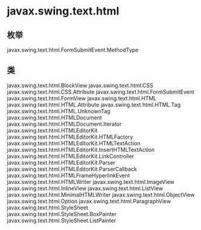 # javax.swing.text.html

## 枚举

javax.swing.text.html.FormSubmitEvent.MethodType

## 类

javax.swing.text.html.BlockView
javax.swing.text.html.CSS
javax.swing.text.html.CSS.Attribute
javax.swing.text.html.FormSubmitEvent
javax.swing.text.html.FormView
javax.swing.text.html.HTML
javax.swing.text.html.HTML.Attribute
javax.swing.text.html.HTML.Tag
javax.swing.text.html.HTML.UnknownTag
javax.swing.text.html.HTMLDocument
javax.swing.text.html.HTMLDocument.Iterator
javax.swing.text.html.HTMLEditorKit
javax.swing.text.html.HTMLEditorKit.HTMLFactory
javax.swing.text.html.HTMLEditorKit.HTMLTextAction
javax.swing.text.html.HTMLEditorKit.InsertHTMLTextAction
javax.swing.text.html.HTMLEditorKit.LinkController
javax.swing.text.html.HTMLEditorKit.Parser
javax.swing.text.html.HTMLEditorKit.ParserCallback
javax.swing.text.html.HTMLFrameHyperlinkEvent
javax.swing.text.html.HTMLWriter
javax.swing.text.html.ImageView
javax.swing.text.html.InlineView
javax.swing.text.html.ListView
javax.swing.text.html.MinimalHTMLWriter
javax.swing.text.html.ObjectView
javax.swing.text.html.Option
javax.swing.text.html.ParagraphView
javax.swing.text.html.StyleSheet
javax.swing.text.html.StyleSheet.BoxPainter
javax.swing.text.html.StyleSheet.ListPainter




